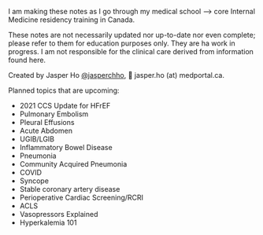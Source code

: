 I am making these notes as I go through my medical school --> core Internal Medicine residency training in Canada.

These notes are not necessarily updated nor up-to-date nor even complete; please refer to them for education purposes only. They are ha work in progress. I am not responsible for the clinical care derived from information found here.

Created by Jasper Ho [@jasperchho](https://www.twitter.com/jasperchho), 📧 jasper.ho (at) medportal.ca.
  

Planned topics that are upcoming:

- 2021 CCS Update for HFrEF
- Pulmonary Embolism
- Pleural Effusions
- Acute Abdomen
- UGIB/LGIB
- Inflammatory Bowel Disease
- Pneumonia
- Community Acquired Pneumonia
- COVID
- Syncope
- Stable coronary artery disease
- Perioperative Cardiac Screening/RCRI
- ACLS
- Vasopressors Explained
- Hyperkalemia 101